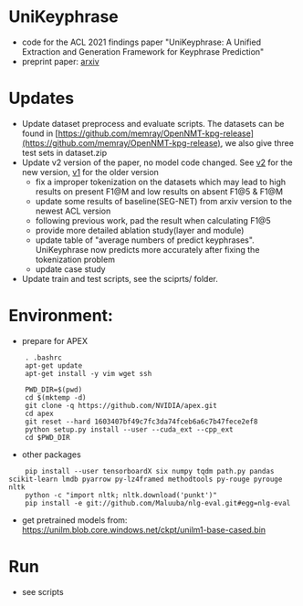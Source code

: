 # UniKeyphrase
-   code for the ACL 2021 findings paper "UniKeyphrase: A Unified Extraction and Generation Framework for Keyphrase Prediction"
-   preprint paper: [arxiv](https://arxiv.org/pdf/2106.04847.pdf)

# Updates
-   Update dataset preprocess and evaluate scripts. The datasets can be found in [https://github.com/memray/OpenNMT-kpg-release](https://github.com/memray/OpenNMT-kpg-release), we also give three test sets in dataset.zip
-   Update v2 version of the paper, no model code changed. See [v2](https://arxiv.org/abs/2106.04847) for the new version, [v1](https://arxiv.org/abs/2106.04847v1) for the older version
    -   fix a improper tokenization on the datasets which may lead to high results on present F1@M and low results on absent F1@5 & F1@M
    -   update some results of baseline(SEG-NET) from arxiv version to the newest ACL version
    -   following previous work, pad the result when calculating F1@5
    -   provide more detailed ablation study(layer and module)
    -   update table of "average numbers of predict keyphrases". UniKeyphrase now predicts more accurately after fixing the tokenization problem 
    -   update case study     
-   Update train and test scripts, see the sciprts/ folder.

# Environment:
-   prepare for APEX
```
    . .bashrc
    apt-get update
    apt-get install -y vim wget ssh

    PWD_DIR=$(pwd)
    cd $(mktemp -d)
    git clone -q https://github.com/NVIDIA/apex.git
    cd apex
    git reset --hard 1603407bf49c7fc3da74fceb6a6c7b47fece2ef8
    python setup.py install --user --cuda_ext --cpp_ext
    cd $PWD_DIR
```
-   other packages
```
    pip install --user tensorboardX six numpy tqdm path.py pandas scikit-learn lmdb pyarrow py-lz4framed methodtools py-rouge pyrouge nltk
    python -c "import nltk; nltk.download('punkt')"
    pip install -e git://github.com/Maluuba/nlg-eval.git#egg=nlg-eval
```
-   get pretrained models from:  https://unilm.blob.core.windows.net/ckpt/unilm1-base-cased.bin

# Run
-   see scripts

